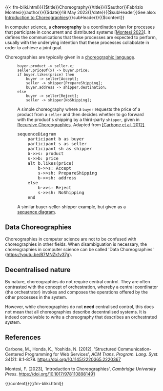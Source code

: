 <!-- --> {{< fm-bliki.html}}{{$title}}Choreography{{/title}}{{$author}}Fabrizio Montesi{{/author}}{{$date}}18 May 2023{{/date}}{{$subHeader}}See also: <a href="/introduction-to-choreographies">Introduction to Choreographies</a>{{/subHeader}}{{$content}}

In computer science, a **choreography** is a coordination plan for processes that participate in concurrent and distributed systems [[Montesi 2023](#M23)].
It defines the communications that these processes are expected to perform, usually with the underlying intention that these processes collabolate in order to achieve a joint goal.

Choreographies are typically given in a [choreographic language](ChoreographicLanguage).

<figure class="bliki-figure">

```
buyer.product -> seller.x;
seller.priceOf(x) -> buyer.price;
if buyer.likes(price) then
	buyer -> seller[Accept];
	seller -> shipper[PrepareShipping];
	buyer.address -> shipper.destination;
else
	buyer -> seller[Reject];
	seller -> shipper[NoShipping];
```

<figcaption>

A simple choreography where a `buyer` requests the price of a product from a `seller` and then decides whether to go forward with the product's shipping by a third-party `shipper`, given in [Recursive Choreographies](ChoreographicLanguage#RecursiveChoreographies). Adapted from [[Carbone et al. 2012]](#CHY12).
</figcaption>
</figure>

<figure class="bliki-figure">

<pre class="mermaid text-center">
sequenceDiagram
	participant b as buyer
	participant s as seller
	participant sh as shipper
	b->>s: product
	s->>b: price
	alt b.likes(price)
		b->>s: Accept
		s->>sh: PrepareShipping
		b->>sh: address
	else
		b->>s: Reject
		s->>sh: NoShipping
	end
</pre>

<figcaption>

A similar buyer-seller-shipper example, but given as a [sequence diagram](ChoreographicLanguage#SequenceDiagram).
</figcaption>
</figure>

## Data Choreographies

Choreographies in computer science are not to be confused with choreographies in other fields. When disambiguation is necessary, the choreographies in computer science can be called 'Data Choreographies' (<https://youtu.be/B7MNZk1v37g>).

## Decentralised nature

By nature, choreographies do not require central control. They are often contrasted with the concept of orchestration, whereby a central coordinator (the orchestrator) invokes and composes the operations offered by the other processes in the system.

However, while choreographies do not **need** centralised control, this does not mean that all choreographies describe decentralised systems. It is indeed conceivable to write a choreography that describes an orchestrated system.

## References

<a id="CHY12"></a>Carbone, M., Honda, K., Yoshida, N. [2012],
'Structured Communication-Centered Programming for Web Services', _ACM Trans. Program. Lang. Syst._ 34(2): 8:1-8:78. <https://doi.org/10.1145/2220365.2220367>

<a id="M23"></a>Montesi, F. [2023], 'Introduction to Choreographies', _Cambridge University Press_. <https://doi.org/10.1017/9781108981491>

<!-- --> {{/content}}{{/fm-bliki.html}}
